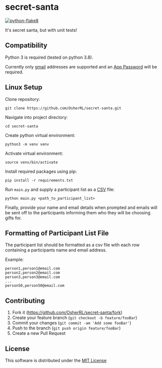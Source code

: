 # secret-santa
[![python-flake8][flake8-img]][flake8-url]

It's secret santa, but with unit tests!

## Compatibility
Python 3 is required (tested on python 3.8).

Currently only [gmail][gmail] addresses are supported and an [App Password][gmail-app-password] will be required.

## Linux Setup

Clone repository:

`git clone https://github.com/OsherRL/secret-santa.git`

Navigate into project directory:

`cd secret-santa`

Create python virtual environment:

`python3 -m venv venv`

Activate virtual environment:

`source venv/bin/activate`

Install required packages using pip:

`pip install -r requirements.txt`

Run `main.py` and supply a participant list as a [CSV][csv-docs] file:

`python main.py <path_to_participant_list>`

Finally, provide your name and email details when prompted and emails will be sent off to the participants informing them who they will be choosing gifts for.

## Formatting of Participant List File
The participant list should be formatted as a csv file with each row containing a participants name and email address. 

Example:

````
person1,person1@email.com
person2,person2@email.com
person3,person3@email.com
...
person50,person50@email.com
````


## Contributing

1. Fork it (https://github.com/OsherRL/secret-santa/fork)
2. Create your feature branch (`git checkout -b feature/fooBar`)
3. Commit your changes (`git commit -am 'Add some fooBar'`)
4. Push to the branch (`git push origin feature/fooBar`)
5. Create a new Pull Request

## License
This software is distributed under the [MIT License](LICENSE)


<!-- Markdown link & img dfn's -->
[flake8-img]: https://img.shields.io/badge/code%20style-flake8-brightgreen.svg?style=flat
[flake8-url]: https://flake8.pycqa.org/en/latest/

[csv-docs]: https://tools.ietf.org/html/rfc4180

[gmail]: https://www.google.com/gmail
[gmail-app-password]: https://support.google.com/accounts/answer/185833?hl=en
